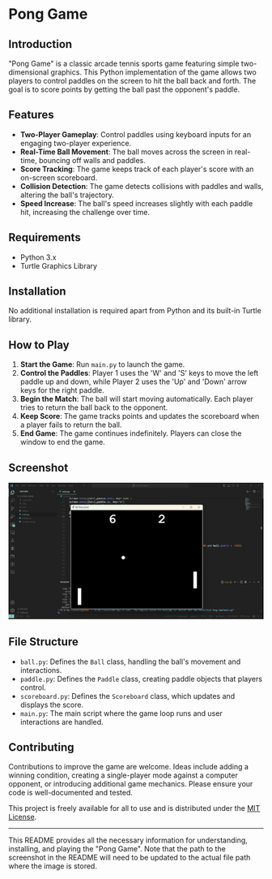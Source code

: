 # Pong Game

## Introduction
"Pong Game" is a classic arcade tennis sports game featuring simple two-dimensional graphics. This Python implementation of the game allows two players to control paddles on the screen to hit the ball back and forth. The goal is to score points by getting the ball past the opponent's paddle.

## Features
- **Two-Player Gameplay**: Control paddles using keyboard inputs for an engaging two-player experience.
- **Real-Time Ball Movement**: The ball moves across the screen in real-time, bouncing off walls and paddles.
- **Score Tracking**: The game keeps track of each player's score with an on-screen scoreboard.
- **Collision Detection**: The game detects collisions with paddles and walls, altering the ball's trajectory.
- **Speed Increase**: The ball's speed increases slightly with each paddle hit, increasing the challenge over time.

## Requirements
- Python 3.x
- Turtle Graphics Library

## Installation
No additional installation is required apart from Python and its built-in Turtle library.

## How to Play
1. **Start the Game**: Run `main.py` to launch the game.
2. **Control the Paddles**: Player 1 uses the 'W' and 'S' keys to move the left paddle up and down, while Player 2 uses the 'Up' and 'Down' arrow keys for the right paddle.
3. **Begin the Match**: The ball will start moving automatically. Each player tries to return the ball back to the opponent.
4. **Keep Score**: The game tracks points and updates the scoreboard when a player fails to return the ball.
5. **End Game**: The game continues indefinitely. Players can close the window to end the game.

## Screenshot
![Pong Game in Action](screenshots/game_play.png)

## File Structure
- `ball.py`: Defines the `Ball` class, handling the ball's movement and interactions.
- `paddle.py`: Defines the `Paddle` class, creating paddle objects that players control.
- `scoreboard.py`: Defines the `Scoreboard` class, which updates and displays the score.
- `main.py`: The main script where the game loop runs and user interactions are handled.

## Contributing
Contributions to improve the game are welcome. Ideas include adding a winning condition, creating a single-player mode against a computer opponent, or introducing additional game mechanics. Please ensure your code is well-documented and tested.

This project is freely available for all to use and is distributed under the [MIT License](https://choosealicense.com/licenses/mit/).

---

This README provides all the necessary information for understanding, installing, and playing the "Pong Game". Note that the path to the screenshot in the README will need to be updated to the actual file path where the image is stored.
